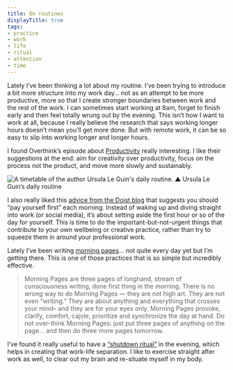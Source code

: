 ```yaml
---
title: On routines
displayTitle: true
tags: 
- practice
- work
- life
- ritual
- attention
- time
---
```


Lately I’ve been thinking a lot about my routine. I’ve been trying to introduce a bit more structure into my work day… not as an attempt to be more productive, more so that I create stronger boundaries between work and the rest of the work. I can sometimes start working at 8am, forget to finish early and then feel totally wrung out by the evening. This isn’t how I want to work at all, because I really believe the research that says working longer hours doesn’t mean you’ll get more done. But with remote work, it can be so easy to slip into working longer and longer hours.

I found Overthink’s episode about [Productivity](https://www.overthinkpodcast.com/episodes/episode-48) really interesting. I like their suggestions at the end: aim for creativity over productivity, focus on the process not the product, and move more slowly and sustainably.

![A timetable of the author Ursula Le Guin's daily routine.](https://d2w9rnfcy7mm78.cloudfront.net/19070532/original_0fea3a5fe37d6cc9187e4c4292bf285f.jpg?1668953858?bc=0)
▲ Ursula Le Guin’s daily routine

I also really liked this [advice from the Doist blog](https://blog.doist.com/pay-yourself-first/) that suggests you should “pay yourself first” each morning. Instead of waking up and diving straight into work (or social media), it’s about setting aside the first hour or so of the day for yourself. This is time to do the important-but-not-urgent things that contribute to your own wellbeing or creative practice, rather than try to squeeze them in around your professional work.

Lately I’ve been writing [morning pages](https://juliacameronlive.com/basic-tools/morning-pages/)… not quite every day yet but I’m getting there. This is one of those practices that is so simple but incredibly effective.

> Morning Pages are three pages of longhand, stream of consciousness writing, done first thing in the morning. There is no wrong way to do Morning Pages — they are not high art. They are not even “writing.” They are about anything and everything that crosses your mind– and they are for your eyes only. Morning Pages provoke, clarify, comfort, cajole, prioritize and synchronize the day at hand. Do not over-think Morning Pages: just put three pages of anything on the page… and then do three more pages tomorrow.

I’ve found it really useful to have a [“shutdown ritual”](https://blog.doist.com/end-work-day/) in the evening, which helps in creating that work-life separation. I like to exercise straight after work as well, to clear out my brain and re-situate myself in my body.